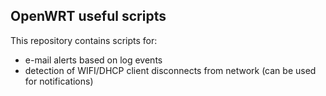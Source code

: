 ## OpenWRT useful scripts

This repository contains scripts for:
* e-mail alerts based on log events
* detection of WIFI/DHCP client disconnects from network (can be used for notifications)
